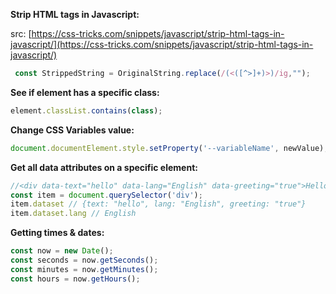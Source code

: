 **Strip HTML tags in Javascript:**

src: [https://css-tricks.com/snippets/javascript/strip-html-tags-in-javascript/](https://css-tricks.com/snippets/javascript/strip-html-tags-in-javascript/)

```js
 const StrippedString = OriginalString.replace(/(<([^>]+)>)/ig,"");
```

**See if element has a specific class:**

```js
element.classList.contains(class);
```

**Change CSS Variables value:**

```js
document.documentElement.style.setProperty('--variableName', newValue);
```

**Get all data attributes on a specific element:**

```js
//<div data-text="hello" data-lang="English" data-greeting="true">Hello</div>
const item = document.querySelector('div');
item.dataset // {text: "hello", lang: "English", greeting: "true"}
item.dataset.lang // English
```

**Getting times & dates:**

```js
const now = new Date();
const seconds = now.getSeconds();
const minutes = now.getMinutes();
const hours = now.getHours();
```




